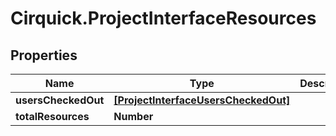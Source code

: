 # Cirquick.ProjectInterfaceResources

## Properties
Name | Type | Description | Notes
------------ | ------------- | ------------- | -------------
**usersCheckedOut** | [**[ProjectInterfaceUsersCheckedOut]**](ProjectInterfaceUsersCheckedOut.md) |  | 
**totalResources** | **Number** |  | 
